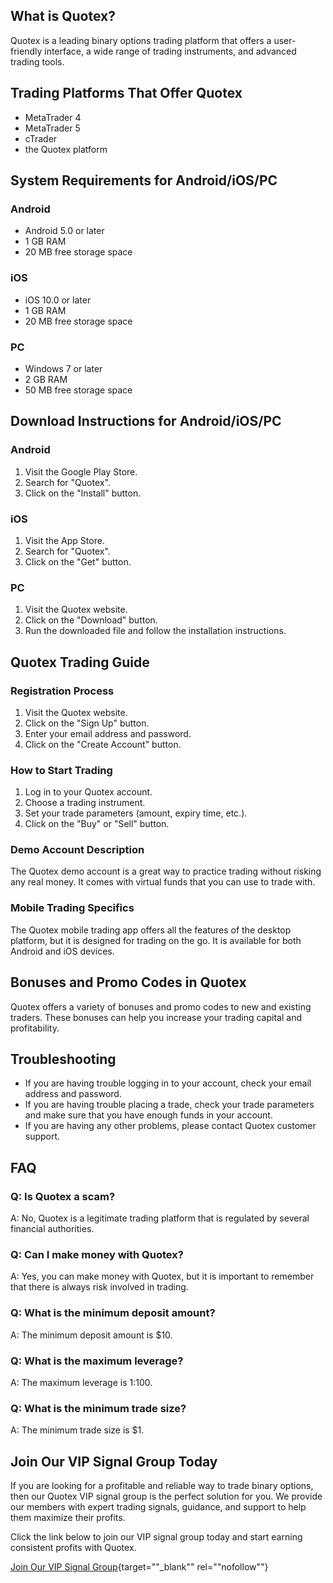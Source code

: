 ## What is Quotex?

Quotex is a leading binary options trading platform that offers a
user-friendly interface, a wide range of trading instruments, and
advanced trading tools.

## Trading Platforms That Offer Quotex

-   MetaTrader 4
-   MetaTrader 5
-   cTrader
-   the Quotex platform

## System Requirements for Android/iOS/PC

### Android

-   Android 5.0 or later
-   1 GB RAM
-   20 MB free storage space

### iOS

-   iOS 10.0 or later
-   1 GB RAM
-   20 MB free storage space

### PC

-   Windows 7 or later
-   2 GB RAM
-   50 MB free storage space

## Download Instructions for Android/iOS/PC

### Android

1.  Visit the Google Play Store.
2.  Search for "Quotex".
3.  Click on the "Install" button.

### iOS

1.  Visit the App Store.
2.  Search for "Quotex".
3.  Click on the "Get" button.

### PC

1.  Visit the Quotex website.
2.  Click on the "Download" button.
3.  Run the downloaded file and follow the installation instructions.

## Quotex Trading Guide

### Registration Process

1.  Visit the Quotex website.
2.  Click on the "Sign Up" button.
3.  Enter your email address and password.
4.  Click on the "Create Account" button.

### How to Start Trading

1.  Log in to your Quotex account.
2.  Choose a trading instrument.
3.  Set your trade parameters (amount, expiry time, etc.).
4.  Click on the "Buy" or "Sell" button.

### Demo Account Description

The Quotex demo account is a great way to practice trading without
risking any real money. It comes with virtual funds that you can use to
trade with.

### Mobile Trading Specifics

The Quotex mobile trading app offers all the features of the desktop
platform, but it is designed for trading on the go. It is available for
both Android and iOS devices.

## Bonuses and Promo Codes in Quotex

Quotex offers a variety of bonuses and promo codes to new and existing
traders. These bonuses can help you increase your trading capital and
profitability.

## Troubleshooting

-   If you are having trouble logging in to your account, check your
    email address and password.
-   If you are having trouble placing a trade, check your trade
    parameters and make sure that you have enough funds in your account.
-   If you are having any other problems, please contact Quotex customer
    support.

## FAQ

### Q: Is Quotex a scam?

A: No, Quotex is a legitimate trading platform that is regulated by
several financial authorities.

### Q: Can I make money with Quotex?

A: Yes, you can make money with Quotex, but it is important to remember
that there is always risk involved in trading.

### Q: What is the minimum deposit amount?

A: The minimum deposit amount is \$10.

### Q: What is the maximum leverage?

A: The maximum leverage is 1:100.

### Q: What is the minimum trade size?

A: The minimum trade size is \$1.

## Join Our VIP Signal Group Today

If you are looking for a profitable and reliable way to trade binary
options, then our Quotex VIP signal group is the perfect solution for
you. We provide our members with expert trading signals, guidance, and
support to help them maximize their profits.

Click the link below to join our VIP signal group today and start
earning consistent profits with Quotex.

[Join Our VIP Signal
Group](\%22https://traff.sbs/brokerqxsignup\%22){target=""_blank""
rel=""nofollow""}


